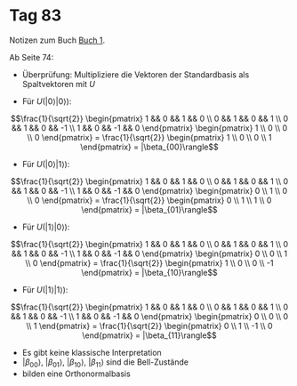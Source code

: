 # Tag 83

Notizen zum Buch [Buch 1](../Buch1.md).

Ab Seite 74:
* Überprüfung: Multipliziere die Vektoren der Standardbasis als Spaltvektoren mit $U$

* Für $U(|0\rangle|0\rangle)$:
```math
\frac{1}{\sqrt{2}}
\begin{pmatrix}
1 && 0 &&  1 &&  0 \\
0 && 1 &&  0 &&  1 \\
0 && 1 &&  0 && -1 \\
1 && 0 && -1 &&  0
\end{pmatrix}
\begin{pmatrix}
1 \\
0 \\
0 \\
0
\end{pmatrix}
=
\frac{1}{\sqrt{2}}
\begin{pmatrix}
1 \\
0 \\
0 \\
1
\end{pmatrix}
=
|\beta_{00}\rangle
```

* Für $U(|0\rangle|1\rangle)$:
```math
\frac{1}{\sqrt{2}}
\begin{pmatrix}
1 && 0 &&  1 &&  0 \\
0 && 1 &&  0 &&  1 \\
0 && 1 &&  0 && -1 \\
1 && 0 && -1 &&  0
\end{pmatrix}
\begin{pmatrix}
0 \\
1 \\
0 \\
0
\end{pmatrix}
=
\frac{1}{\sqrt{2}}
\begin{pmatrix}
0 \\
1 \\
1 \\
0
\end{pmatrix}
=
|\beta_{01}\rangle
```

* Für $U(|1\rangle|0\rangle)$:
```math
\frac{1}{\sqrt{2}}
\begin{pmatrix}
1 && 0 &&  1 &&  0 \\
0 && 1 &&  0 &&  1 \\
0 && 1 &&  0 && -1 \\
1 && 0 && -1 &&  0
\end{pmatrix}
\begin{pmatrix}
0 \\
0 \\
1 \\
0
\end{pmatrix}
=
\frac{1}{\sqrt{2}}
\begin{pmatrix}
1 \\
0 \\
0 \\
-1
\end{pmatrix}
=
|\beta_{10}\rangle
```

* Für $U(|1\rangle|1\rangle)$:
```math
\frac{1}{\sqrt{2}}
\begin{pmatrix}
1 && 0 &&  1 &&  0 \\
0 && 1 &&  0 &&  1 \\
0 && 1 &&  0 && -1 \\
1 && 0 && -1 &&  0
\end{pmatrix}
\begin{pmatrix}
0 \\
0 \\
0 \\
1
\end{pmatrix}
=
\frac{1}{\sqrt{2}}
\begin{pmatrix}
0  \\
1  \\
-1 \\
0
\end{pmatrix}
=
|\beta_{11}\rangle
```

* Es gibt keine klassische Interpretation
* $|\beta_{00}\rangle$, $|\beta_{01}\rangle$, $|\beta_{10}\rangle$, $|\beta_{11}\rangle$ sind die Bell-Zustände
* bilden eine Orthonormalbasis
